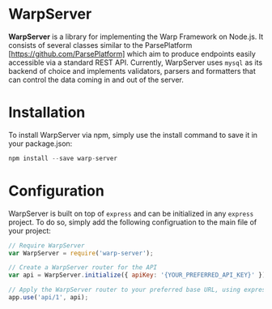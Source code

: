 WarpServer
==========

__WarpServer__ is a library for implementing the Warp Framework on Node.js. It consists of several classes similar to the ParsePlatform [https://github.com/ParsePlatform] which aim to produce endpoints easily accessible via a standard REST API. Currently, WarpServer uses `mysql` as its backend of choice and implements validators, parsers and formatters that can control the data coming in and out of the server.

# Installation

To install WarpServer via npm, simply use the install command to save it in your package.json:

```javascript
npm install --save warp-server
```

# Configuration

WarpServer is built on top of `express` and can be initialized in any `express` project. To do so, simply add the following configruation to the main file of your project:

```javascript
// Require WarpServer
var WarpServer = require('warp-server');

// Create a WarpServer router for the API
var api = WarpServer.initialize({ apiKey: '{YOUR_PREFERRED_API_KEY}' });

// Apply the WarpServer router to your preferred base URL, using express' app.use() method
app.use('api/1', api);
```